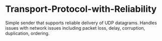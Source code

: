 # Transport-Protocol-with-Reliability
Simple sender that supports reliable delivery of UDP datagrams. Handles issues with network issues including packet loss, delay, corruption, duplication, ordering. 
